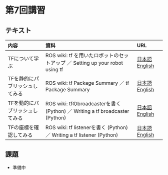 # 第7回講習
## テキスト
|内容|資料|URL|
|:-|:-|:-|
|TFについて学ぶ|ROS wiki: tf を用いたロボットのセットアップ ／ Setting up your robot using tf|[日本語](http://wiki.ros.org/ja/navigation/Tutorials/RobotSetup/TF) [English](http://wiki.ros.org/navigation/Tutorials/RobotSetup/TF)|
|TFを静的にパブリッシュしてみる|ROS wiki: tf Package Summary ／ tf Package Summary|[日本語](http://wiki.ros.org/ja/tf#A.2BMMEw5TD8MMgw6jCiMOs-) [English](http://wiki.ros.org/tf#A.2BMMEw5TD8MMgw6jCiMOs-)|
|TFを動的にパブリッシュしてみる|ROS wiki: tfのbroadcasterを書く(Python) ／ Writing a tf broadcaster (Python)|[日本語](http://wiki.ros.org/ja/tf/Tutorials/Writing%20a%20tf%20broadcaster%20%28Python%29) [English](http://wiki.ros.org/tf/Tutorials/Writing%20a%20tf%20broadcaster%20%28Python%29)|
|TFの座標を確認してみる|ROS wiki: tf listenerを書く (Python) ／ Writing a tf listener (Python)|[日本語](http://wiki.ros.org/ja/tf/Tutorials/Writing%20a%20tf%20listener%20%28Python%29) [English](http://wiki.ros.org/tf/Tutorials/Writing%20a%20tf%20listener%20%28Python%29)|

## 課題
* 準備中